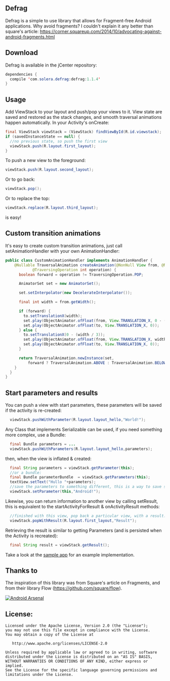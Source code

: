 Defrag
---
Defrag is a simple to use library that allows for Fragment-free Android applications. Why avoid fragments? I couldn't explain it any better than square's article: https://corner.squareup.com/2014/10/advocating-against-android-fragments.html

Download
---

Defrag is available in the jCenter repository:

```java
dependencies {
  compile 'com.solera.defrag:defrag:1.1.4'
}
```

Usage
-----

Add ViewStack to your layout and push/pop your views to it. View state are saved and restored as the
stack changes, and smooth traversal animations happen automatically. In your Activity's onCreate:

```java
final ViewStack viewStack = (ViewStack) findViewById(R.id.viewstack);
if (savedInstanceState == null) {
  //no previous state, so push the first view
  viewStack.push(R.layout.first_layout);
}
```

To push a new view to the foreground:
```java
viewStack.push(R.layout.second_layout);
```
Or to go back:
```java
viewStack.pop();
```
Or to replace the top:
```java
viewStack.replace(R.layout.third_layout);
```
is easy!

Custom transition animations
---

It's easy to create custom transition animations, just call setAnimationHandler with your own AnimationHandler:
```java
public class CustomAnimationHandler implements AnimationHandler {
	@Nullable TraversalAnimation createAnimation(@NonNull View from, @NonNull View to,
			@TraversingOperation int operation) {
      boolean forward = operation != TraversingOperation.POP;

      AnimatorSet set = new AnimatorSet();

      set.setInterpolator(new DecelerateInterpolator());

      final int width = from.getWidth();

      if (forward) {
        to.setTranslationX(width);
        set.play(ObjectAnimator.ofFloat(from, View.TRANSLATION_X, 0 - (width / 3)));
        set.play(ObjectAnimator.ofFloat(to, View.TRANSLATION_X, 0));
      } else {
        to.setTranslationX(0 - (width / 3));
        set.play(ObjectAnimator.ofFloat(from, View.TRANSLATION_X, width));
        set.play(ObjectAnimator.ofFloat(to, View.TRANSLATION_X, 0));
      }

      return TraversalAnimation.newInstance(set,
          forward ? TraversalAnimation.ABOVE : TraversalAnimation.BELOW);
    }
  }
}
```
Start parameters and results
---
You can push a view with start parameters, these parameters will be saved if the activity is re-created:

```java
  viewStack.pushWithParameter(R.layout.layout_hello,"World!");
```

Any Class that implements Serializable can be used, if you need something more complex, use a Bundle:
```java
  final Bundle parameters = ...
  viewStack.pushWithParameters(R.layout.layout_hello,parameters);
```

then, when the view is inflated & created:
```java
  final String parameters = viewStack.getParameter(this);
  //or a bundle:
  final Bundle parameterBundle  = viewStack.getParameters(this);
  textView.setText("Hullo "+parameters);
  //save the parameters to something different, this is a way to save state when recreating the stack:
  viewStack.setParameter(this,"Android!");
```

Likewise, you can return information to another view by calling setResult, this is equivalent to the startActivityForResult & onActivityResult methods:

```java
  //finished with this view, pop back a particular view, with a result:
  viewStack.popWithResult(R.layout.first_layout,"Result");
```

Retrieving the result is similar to getting Parameters (and is persisted when the Activity is recreated):

```java
  final String result = viewStack.getResult();
```

Take a look at the [sample app](https://github.com/R3PI/Defrag/tree/master/app) for an example implementation.

Thanks to
---
The inspiration of this library was from Square's article on Fragments, and from their library Flow (https://github.com/square/flow).

[![Android Arsenal](https://img.shields.io/badge/Android%20Arsenal-Defrag-green.svg?style=true)](https://android-arsenal.com/details/1/3693)

License:
---

    Licensed under the Apache License, Version 2.0 (the "License");
    you may not use this file except in compliance with the License.
    You may obtain a copy of the License at

       http://www.apache.org/licenses/LICENSE-2.0

    Unless required by applicable law or agreed to in writing, software
    distributed under the License is distributed on an "AS IS" BASIS,
    WITHOUT WARRANTIES OR CONDITIONS OF ANY KIND, either express or implied.
    See the License for the specific language governing permissions and
    limitations under the License.
